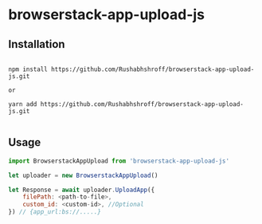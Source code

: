 # browserstack-app-upload-js

## Installation
```

npm install https://github.com/Rushabhshroff/browserstack-app-upload-js.git

or

yarn add https://github.com/Rushabhshroff/browserstack-app-upload-js.git
 
```
## Usage

```javascript
import BrowserstackAppUpload from 'browserstack-app-upload-js'

let uploader = new BrowserstackAppUpload()

let Response = await uploader.UploadApp({
    filePath: <path-to-file>,
    custom_id: <custom-id>, //Optional
}) // {app_url:bs://.....}
```
